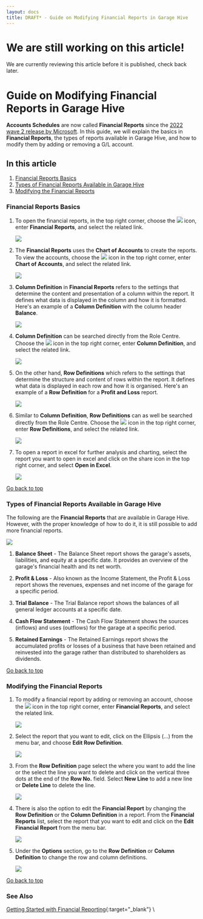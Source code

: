 ```yaml
---
layout: docs
title: DRAFT* - Guide on Modifying Financial Reports in Garage Hive
---
```


<a name="top"></a>

# We are still working on this article!
We are currently reviewing this article before it is published, check back later.

# Guide on Modifying Financial Reports in Garage Hive
**Accounts Schedules** are now called **Financial Reports** since the [2022 wave 2 release by Microsoft](garagehive-2022-business-central-release-wave-2.html). In this guide, we will explain the basics in **Financial Reports**, the types of reports available in Garage Hive, and how to modify them by adding or removing a G/L account.

## In this article
1. [Financial Reports Basics](#financial-reports-basics)
2. [Types of Financial Reports Available in Garage Hive](#types-of-financial-reports-available-in-garage-hive)
3. [Modifying the Financial Reports](#modifying-the-financial-reports)

### Financial Reports Basics
1. To open the financial reports, in the top right corner, choose the ![](media/search_icon.png) icon, enter **Financial Reports**, and select the related link.

   ![](media/garagehive-financial-reports-basics1.png)

2. The **Financial Reports** uses the **Chart of Accounts** to create the reports. To view the accounts, choose the ![](media/search_icon.png) icon in the top right corner, enter **Chart of Accounts**, and select the related link.

   ![](media/garagehive-financial-reports-basics2.png)

3. **Column Definition** in **Financial Reports** refers to the settings that determine the content and presentation of a column within the report. It defines what data is displayed in the column and how it is formatted. Here's an example of a **Column Definition** with the column header **Balance**.

   ![](media/garagehive-financial-reports-basics3.png)

4. **Column Definition** can be searched directly from the Role Centre. Choose the ![](media/search_icon.png) icon in the top right corner, enter **Column Definition**, and select the related link.

   ![](media/garagehive-financial-reports-basics4.png)

5. On the other hand, **Row Definitions** which refers to the settings that determine the structure and content of rows within the report. It defines what data is displayed in each row and how it is organised. Here's an example of a **Row Definition** for a **Profit and Loss** report.

   ![](media/garagehive-financial-reports-basics5.png)

6. Similar to **Column Definition**, **Row Definitions** can as well be searched directly from the Role Centre. Choose the ![](media/search_icon.png) icon in the top right corner, enter **Row Definitions**, and select the related link.

   ![](media/garagehive-financial-reports-basics6.png)

7. To open a report in excel for further analysis and charting, select the report you want to open in excel and click on the share icon in the top right corner, and select **Open in Excel**.

   ![](media/garagehive-financial-reports-basics7.png)

[Go back to top](#top)

### Types of Financial Reports Available in Garage Hive
The following are the **Financial Reports** that are available in Garage Hive. However, with the proper knowledge of how to do it, it is still possible to add more financial reports.

   ![](media/garagehive-types-of-financial-reports1.png)

1. **Balance Sheet** - The Balance Sheet report shows the garage's assets, liabilities, and equity at a specific date. It provides an overview of the garage's financial health and its net worth.

2. **Profit & Loss** - Also known as the Income Statement, the Profit & Loss report shows the revenues, expenses and net income of the garage for a specific period.

3. **Trial Balance** - The Trial Balance report shows the balances of all general ledger accounts at a specific date.

4. **Cash Flow Statement** - The Cash Flow Statement shows the sources (inflows) and uses (outflows) for the garage at a specific period.

5. **Retained Earnings** - The Retained Earnings report shows the accumulated profits or losses of a business that have been retained and reinvested into the garage rather than distributed to shareholders as dividends.

[Go back to top](#top)

### Modifying the Financial Reports
1. To modify a financial report by adding or removing an account, choose the ![](media/search_icon.png) icon in the top right corner, enter **Financial Reports**, and select the related link.

   ![](media/garagehive-modify-financial-report1.png)

2. Select the report that you want to edit, click on the Ellipsis (...) from the menu bar, and choose **Edit Row Definition**.

   ![](media/garagehive-modify-financial-report2.png)

3. From the **Row Definition** page select the where you want to add the line or the select the line you want to delete and click on the vertical three dots at the end of the **Row No.** field. Select **New Line** to add a new line or **Delete Line** to delete the line.

   ![](media/garagehive-modify-financial-report3.png)

4. There is also the option to edit the **Financial Report** by changing the **Row Definition** or the **Column Definition** in a report. From the **Financial Reports** list, select the report that you want to edit and click on the **Edit Financial Report** from the menu bar.

   ![](media/garagehive-modify-financial-report4.png)

5. Under the **Options** section, go to the **Row Definition** or **Column Definition** to change the row and column definitions.

   ![](media/garagehive-modify-financial-report5.png)


[Go back to top](#top)



### See Also 

[Getting Started with Financial Reporting](/docs/garagehive-financial-reporting.html){:target="_blank"} \